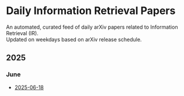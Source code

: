 # Daily Information Retrieval Papers

An automated, curated feed of daily arXiv papers related to Information Retrieval (IR).  
Updated on weekdays based on arXiv release schedule.

## 2025

### June
- [2025-06-18](./2025-06/2025-06-18.md)
